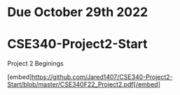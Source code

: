 # Due October 29th 2022

# CSE340-Project2-Start
Project 2 Beginings

[embed]https://github.com/Jared1407/CSE340-Project2-Start/blob/master/CSE340F22_Project2.pdf[/embed]


